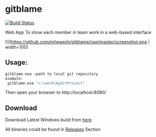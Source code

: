 # gitblame

[![Build Status](https://travis-ci.org/mhewedy/gitblame.svg?branch=master)](https://travis-ci.org/mhewedy/gitblame)

Web App To show each member in team work in a web-based interface 

![](https://github.com/mhewedy/gitblame/raw/master/screenshot.png | width=100)

## Usage: 
    
```bash
gitblame.exe <path to local git repository
example:
 gitblame.exe "c:\work\myGitProject"
```

Then open your browser to http://localhost:8080/

## Download
Download Latest Windows build from [here](https://github.com/mhewedy/gitblame/releases/download/untagged-ac0bee31d9886b96fa44/gitblame.exe)

All binaries could be found in [Releases](https://github.com/mhewedy/gitblame/releases) Section

